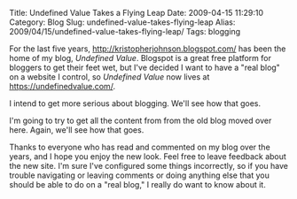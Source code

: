 Title: Undefined Value Takes a Flying Leap
Date: 2009-04-15 11:29:10
Category: Blog
Slug: undefined-value-takes-flying-leap
Alias: 2009/04/15/undefined-value-takes-flying-leap/
Tags: blogging


For the last five years, http://kristopherjohnson.blogspot.com/ has been the home of my blog, _Undefined&nbsp;Value_.  Blogspot is a great free platform for bloggers to get their feet wet, but I've decided I want to have a "real blog" on a website I control, so _Undefined&nbsp;Value_ now lives at https://undefinedvalue.com/.

I intend to get more serious about blogging. We'll see how that goes.

I'm going to try to get all the content from from the old blog moved over here.  Again, we'll see how that goes.

Thanks to everyone who has read and commented on my blog over the years, and I hope you enjoy the new look. Feel free to leave feedback about the new site. I'm sure I've configured some things incorrectly, so if you have trouble navigating or leaving comments or doing anything else that you should be able to do on a "real blog," I really do want to know about it.

